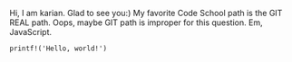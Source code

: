 Hi, I am karian.
Glad to see you:)
My favorite Code School path is the GIT REAL path.
Oops, maybe GIT path is improper for this question.
Em, JavaScript.

````
printf!('Hello, world!')
````


